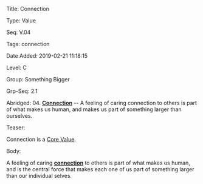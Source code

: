 Title:  Connection

Type:   Value

Seq:    V.04

Tags:   connection

Date Added: 2019-02-21 11:18:15

Level:  C

Group:  Something Bigger

Grp-Seq: 2.1

Abridged: 04. **[Connection](https://www.Practopian.org/tags/connection.html)** -- A feeling of caring connection to others is part of what makes us human, and  makes us part of something larger than ourselves.

Teaser: 
 
Connection is a [Core Value](../core/values.html).


Body:   
 
A feeling of caring [**connection**][connection] to others is part of what makes us human, and is the central force that makes each one of us part of something larger than our individual selves.

[connection]: ../tags/connection.html


